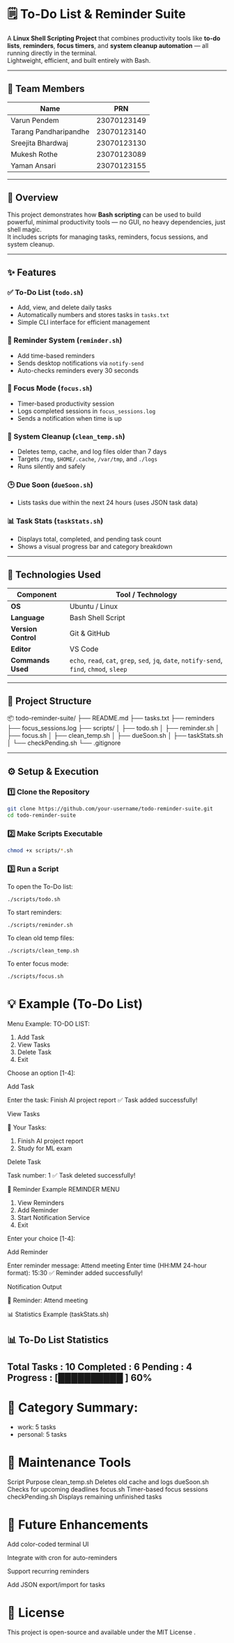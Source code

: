 # 🗒️ To-Do List & Reminder Suite  

A **Linux Shell Scripting Project** that combines productivity tools like **to-do lists**, **reminders**, **focus timers**, and **system cleanup automation** — all running directly in the terminal.  
Lightweight, efficient, and built entirely with Bash.  

---

## 👥 Team Members  

| Name | PRN |
|------|------|
| Varun Pendem | 23070123149 |
| Tarang Pandharipandhe | 23070123140 |
| Sreejita Bhardwaj | 23070123130 |
| Mukesh Rothe | 23070123089 |
| Yaman Ansari | 23070123155 |

---

## 🚀 Overview  

This project demonstrates how **Bash scripting** can be used to build powerful, minimal productivity tools — no GUI, no heavy dependencies, just shell magic.  
It includes scripts for managing tasks, reminders, focus sessions, and system cleanup.

---

## ✨ Features  

### ✅ To-Do List (`todo.sh`)
- Add, view, and delete daily tasks  
- Automatically numbers and stores tasks in `tasks.txt`  
- Simple CLI interface for efficient management  

### 🔔 Reminder System (`reminder.sh`)
- Add time-based reminders  
- Sends desktop notifications via `notify-send`  
- Auto-checks reminders every 30 seconds  

### 🧘 Focus Mode (`focus.sh`)
- Timer-based productivity session  
- Logs completed sessions in `focus_sessions.log`  
- Sends a notification when time is up  

### 🧹 System Cleanup (`clean_temp.sh`)
- Deletes temp, cache, and log files older than 7 days  
- Targets `/tmp`, `$HOME/.cache`, `/var/tmp`, and `./logs`  
- Runs silently and safely  

### 🕒 Due Soon (`dueSoon.sh`)
- Lists tasks due within the next 24 hours (uses JSON task data)  

### 📊 Task Stats (`taskStats.sh`)
- Displays total, completed, and pending task count  
- Shows a visual progress bar and category breakdown  

---

## 🧰 Technologies Used  

| Component | Tool / Technology |
|------------|-------------------|
| **OS** | Ubuntu / Linux |
| **Language** | Bash Shell Script |
| **Version Control** | Git & GitHub |
| **Editor** | VS Code |
| **Commands Used** | `echo`, `read`, `cat`, `grep`, `sed`, `jq`, `date`, `notify-send`, `find`, `chmod`, `sleep` |

---

## 📁 Project Structure  

📦 todo-reminder-suite/
├── README.md
├── tasks.txt
├── reminders
├── focus_sessions.log
├── scripts/
│ ├── todo.sh
│ ├── reminder.sh
│ ├── focus.sh
│ ├── clean_temp.sh
│ ├── dueSoon.sh
│ ├── taskStats.sh
│ └── checkPending.sh
└── .gitignore





---

## ⚙️ Setup & Execution  

### 1️⃣ Clone the Repository  
```bash
git clone https://github.com/your-username/todo-reminder-suite.git
cd todo-reminder-suite
```

### 2️⃣ Make Scripts Executable
```bash
chmod +x scripts/*.sh
```

### 3️⃣ Run a Script

To open the To-Do list:
```
./scripts/todo.sh
```

To start reminders:
```
./scripts/reminder.sh
```

To clean old temp files:
```
./scripts/clean_temp.sh
```

To enter focus mode:
```
./scripts/focus.sh
```

# 💡 Example (To-Do List)

Menu Example:
TO-DO LIST: 
1. Add Task
2. View Tasks
3. Delete Task
4. Exit

Choose an option [1-4]:


Add Task

Enter the task: Finish AI project report
✅ Task added successfully!


View Tasks

📝 Your Tasks:
1. Finish AI project report
2. Study for ML exam


Delete Task

Task number: 1
✅ Task deleted successfully!

🔔 Reminder Example
REMINDER MENU
1. View Reminders
2. Add Reminder
3. Start Notification Service
4. Exit

Enter your choice [1-4]:


Add Reminder

Enter reminder message: Attend meeting
Enter time (HH:MM 24-hour format): 15:30
✅ Reminder added successfully!


Notification Output

🔔 Reminder: Attend meeting

📊 Statistics Example (taskStats.sh)

📊 To-Do List Statistics
---------------------------------
Total Tasks   : 10
Completed     : 6
Pending       : 4
Progress      : [██████████        ] 60%
---------------------------------
# 📂 Category Summary:
  - work: 5 tasks
  - personal: 5 tasks

# 🧩 Maintenance Tools
Script	Purpose
clean_temp.sh	Deletes old cache and logs
dueSoon.sh	Checks for upcoming deadlines
focus.sh	Timer-based focus sessions
checkPending.sh	Displays remaining unfinished tasks
# 🧠 Future Enhancements

 Add color-coded terminal UI

 Integrate with cron for auto-reminders

 Support recurring reminders

 Add JSON export/import for tasks

 # 🧾 License

This project is open-source and available under the MIT License
.
